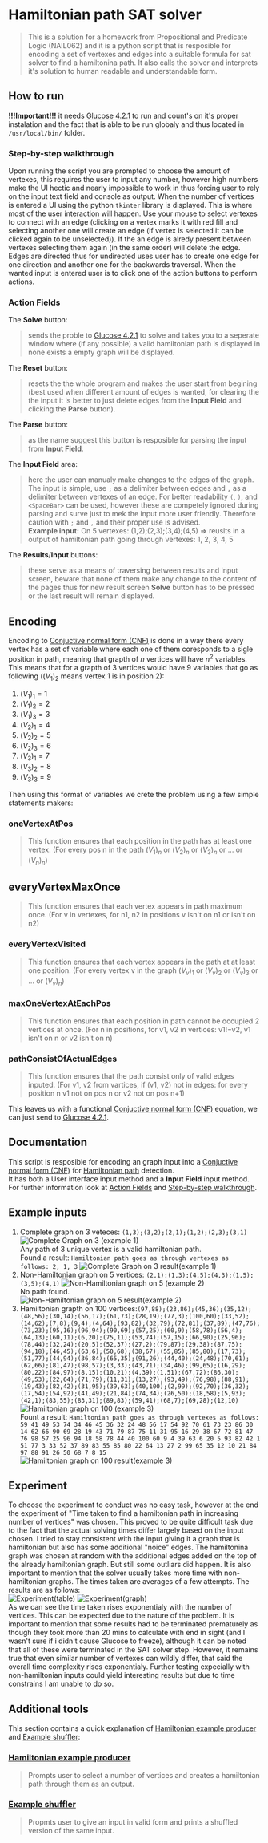 # Hamiltonian path SAT solver
> This is a solution for a homework from Propositional and Predicate Logic (NAIL062) and it is a python script that is resposible for encoding a set of vertexes and edges into a suitable formula for sat solver to find a hamiltonina path. It also calls the solver and interprets it's solution to human readable and understandable form.

## How to run
**!!!Important!!!** it needs [Glucose 4.2.1](https://github.com/audemard/glucose/releases/tag/4.2.1) to run and count's on it's proper instalation and the fact that is able to be run globaly and thus located in `/usr/local/bin/` folder.

### Step-by-step walkthrough
Upon running the script you are prompted to choose the amount of vertexes, this requires the user to input any number, however high numbers make the UI hectic and nearly impossible to work in thus forcing user to rely on the input text field and console as output. 
When the number of vertices is entered a UI using the python `tkinter` library is displayed. This is where most of the user interaction will happen. 
Use your mouse to select vertexes to connect with an edge (clicking on a vertex marks it with red fill and selecting another one will create an edge (if vertex is selected it can be clicked again to be unselected)). If the an edge is alredy present between vertexes selecting them again (in the same order) will delete the edge. 
Edges are directed thus for undirected uses user has to create one edge for one direction and another one for the backwards traversal. When the wanted input is entered user is to click one of the action buttons to perform actions.

### Action Fields
The **Solve** button: 
> sends the proble to [Glucose 4.2.1](https://github.com/audemard/glucose/releases/tag/4.2.1) to solve and takes you to a seperate window where (if any possible) a valid hamiltonian path is displayed in none exists a empty graph will be displayed.

The **Reset** button:
> resets the the whole program and makes the user start from begining (best used when different amount of edges is wanted, for clearing the the input it is better to just delete edges from the **Input Field** and clicking the **Parse** button).

The **Parse** button:
> as the name suggest this button is resposible for parsing the input from **Input Field**.

The **Input Field** area:
> here the user can manualy make changes to the edges of the graph. The input is simple, use `;` as a delimiter between edges and `,` as a delimiter between vertexes of an edge. For better readability `(`, `)`, and `<SpaceBar>` can be used, 
however these are competely ignored during parsing and surve just to mek the input more user friendly. Therefore caution with `;` and `,` and their proper use is advised. <br>
> **Example input:** On 5 vertexes: (1,2);(2,3);(3,4);(4,5) => reuslts in a output of hamiltonian path going through vertexes: 1, 2, 3, 4, 5

The **Results**/**Input** buttons:
> these serve as a means of traversing between results and input screen, beware that none of them make any change to the content of the pages thus for new result screen **Solve** button has to be pressed or the last result will remain displayed.

## Encoding
Encoding to [Conjuctive normal form (CNF)](https://en.wikipedia.org/wiki/Conjunctive_normal_form) is done in a way there every vertex has a set of variable where each one of them coresponds to a sigle position in path, meaning that grapth of $n$ vertices will have $n^2$ variables. This means that for a grapth of 3 vertices would have 9 variables that go as following ($(V_1)_2$ means vertex 1 is in position 2):
1. $(V_1)_1 = 1$
2. $(V_1)_2 = 2$
3. $(V_1)_3 = 3$
4. $(V_2)_1 = 4$
5. $(V_2)_2 = 5$
6. $(V_2)_3 = 6$
7. $(V_3)_1 = 7$
8. $(V_3)_2 = 8$
9. $(V_3)_3 = 9$

Then using this format of variables we crete the problem using a few simple statements makers:
### oneVertexAtPos
> This function ensures that each position in the path has at least one vertex. (For every pos n in the path $(V_1)_n$ or $(V_2)_n$ or $(V_3)_n$ or ... or $(V_n)_n$)
## everyVertexMaxOnce
> This function ensures that each vertex appears in path maximum once. (For v in vertexes, for n1, n2 in positions v isn't on n1 or isn't on n2)
### everyVertexVisited
> This function ensures that each vertex appears in the path at at least one position. (For every vertex v in the graph $(V_v)_1$ or $(V_v)_2$ or $(V_v)_3$ or ... or $(V_v)_n$)
### maxOneVertexAtEachPos
> This function ensures that each position in path cannot be occupied 2 vertices at once. (For n in positions, for v1, v2 in vertices: v1!=v2, v1 isn't on n or v2 isn't on n)
### pathConsistOfActualEdges
> This function ensures that the path consist only of valid edges inputed. (For v1, v2 from vartices, if (v1, v2) not in edges: for every position n v1 not on pos n or v2 not on pos n+1)

This leaves us with a functional [Conjuctive normal form (CNF)](https://en.wikipedia.org/wiki/Conjunctive_normal_form) equation, we can just send to [Glucose 4.2.1](https://github.com/audemard/glucose/releases/tag/4.2.1).


## Documentation
This script is resposible for encoding an graph input into a [Conjuctive normal form (CNF)](https://en.wikipedia.org/wiki/Conjunctive_normal_form) for [Hamiltonian path](https://en.wikipedia.org/wiki/Hamiltonian_path) detection. <br>
It has both a User interface input method and a **Input Field** input method. For further information look at [Action Fields](#action-fields) and [Step-by-step walkthrough](#step-by-step-walkthrough).

## Example inputs
1. Complete graph on 3 veteces: `(1,3);(3,2);(2,1);(1,2);(2,3);(3,1)` ![Complete Graph on 3 (example 1)](/assets/images/completeOn3.png "Complete graph on 3")<br> Any path of 3 unique vertex is a valid hamiltonian path.<br> Found a result: `Hamiltonian path goes as through vertexes as follows: 2, 1, 3` ![Complete Graph on 3 result(example 1)](/assets/images/completeOn3Result.png "Complete Graph on 3 Result")<br>
2. Non-Hamiltonian graph on 5 vertices: `(2,1);(1,3);(4,5);(4,3);(1,5);(3,5);(4,1)` ![Non-Hamiltonian graph on 5 (example 2)](/assets/images/non-hamiltonianOn5.png "Non-hamiltonian graph on 5") <br> No path found. <br> ![Non-Hamiltonian graph on 5 result(example 2)](/assets/images/non-hamiltonianOn5Result.png "Non-hamiltonian graph on 5 result")<br>
3. Hamiltonian grapth on 100 vertices:`(97,88);(23,86);(45,36);(35,12);(48,56);(30,14);(56,17);(61,73);(28,19);(77,3);(100,60);(33,52);(14,62);(7,8);(9,4);(4,64);(93,82);(32,79);(72,81);(37,89);(47,76);(73,23);(95,16);(96,94);(90,69);(57,25);(60,9);(58,78);(56,4);(64,13);(60,11);(6,20);(75,11);(53,74);(57,15);(66,90);(25,96);(78,44);(32,24);(20,5);(52,37);(27,2);(79,87);(29,38);(87,75);(94,18);(46,45);(63,6);(50,68);(38,67);(55,85);(85,80);(17,73);(51,77);(44,94);(36,84);(65,35);(91,26);(44,40);(24,48);(70,61);(62,66);(81,47);(98,57);(3,33);(43,71);(34,46);(99,65);(16,29);(80,22);(84,97);(8,15);(10,21);(4,39);(1,51);(67,72);(86,30);(49,53);(22,64);(71,79);(11,31);(13,27);(93,49);(76,98);(88,91);(19,43);(82,42);(31,95);(39,63);(40,100);(2,99);(92,70);(36,32);(17,54);(54,92);(41,49);(21,84);(74,34);(26,50);(18,58);(5,93);(42,1);(83,55);(83,31);(89,83);(59,41);(68,7);(69,28);(12,10)` ![Hamiltonian graph on 100 (example 3)](/assets/images/hamiltonianOn100.png "Hamiltonian graph on 100") <br> Fount a result: `Hamiltonian path goes as through vertexes as follows: 59 41 49 53 74 34 46 45 36 32 24 48 56 17 54 92 70 61 73 23 86 30 14 62 66 90 69 28 19 43 71 79 87 75 11 31 95 16 29 38 67 72 81 47 76 98 57 25 96 94 18 58 78 44 40 100 60 9 4 39 63 6 20 5 93 82 42 1 51 77 3 33 52 37 89 83 55 85 80 22 64 13 27 2 99 65 35 12 10 21 84 97 88 91 26 50 68 7 8 15` <br> ![Hamiltonian graph on 100 result(example 3)](/assets/images/hamiltonianOn100Result.png "Hamiltonian graph on 100 result")

## Experiment
To choose the experiment to conduct was no easy task, however at the end the experiment of "Time taken to find a hamiltonian path in increasing number of vertices" was chosen. This proved to be quite difficult task due to the fact that the actual solving times differ largely based on the input chosen. I tried to stay consistent with the input giving it a graph that is hamiltonian but also has some additional "noice" edges. The hamiltonina graph was chosen at random with the additional edges added on the top of the already hamiltonian graph. But still some outliars did happen. It is also important to mention that the solver usually takes more time with non-hamiltonian graphs. The times taken are averages of a few attempts. The results are as follows:<br>
![Experiment(table)](/assets/images/experimentTable.png "Experiment Table")
![Experiment(graph)](/assets/images/experimentGraph.png "Experiment Graph") <br>
As we can see the time taken rises exponentialy with the number of vertices. This can be expected due to the nature of the problem. It is important to mention that some results had to be terminated prematurely as though they took more than 20 mins to calculate with end in sight (and I wasn't sure if i didn't cause Glucose to freeze), although it can be noted that all of these were terminated in the SAT solver step.  However, it remains true that even similar number of vertexes can wildly differ, that said the overall time complexity rises exponentialy. Further testing expecially with non-hamiltonian inputs could yield interesting results but due to time constrains I am unable to do so.

## Additional tools
This section contains a quick explanation of [Hamiltonian example producer](/hamiltonian-example-producer.py) and [Example shuffler](/example-shuffler.py):
### [Hamiltonian example producer](/hamiltonian-example-producer.py)
> Prompts user to select a number of vertices and creates a hamiltonian path through them as an output.
### [Example shuffler](/example-shuffler.py) 
> Propmts user to give an input in valid form and prints a shuffled version of the same input.
